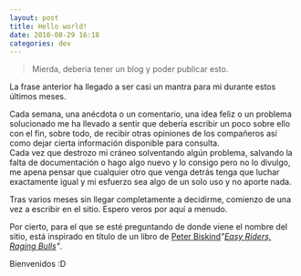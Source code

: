 ```yaml
---
layout: post
title: Hello world!
date: 2010-08-29 16:18
categories: dev
---
```


> Mierda, debería tener un blog y poder publicar esto.

  
La frase anterior ha llegado a ser casi un mantra para mi durante
estos últimos meses.   
  
Cada semana, una anécdota o un comentario, una idea feliz o un
problema solucionado me ha llevado a sentir que debería escribir un
poco sobre ello con el fin, sobre todo, de recibir otras opiniones
de los compañeros así como dejar cierta información disponible para
consulta.   
Cada vez que destrozo mi cráneo solventando algún problema,
salvando la falta de documentación o hago algo nuevo y lo consigo
pero no lo divulgo, me apena pensar que cualquier otro que venga
detrás tenga que luchar exactamente igual y mi esfuerzo sea algo de
un solo uso y no aporte nada.   
  
Tras varios meses sin llegar completamente a decidirme, comienzo de
una vez a escribir en el sitio. Espero veros por aquí a menudo.   
  
Por cierto, para el que se esté preguntando de donde viene el
nombre del sitio, está inspirado en título de un libro de
[Peter Biskind][]*"[Easy Riders, Raging Bulls][]"*.   
  
Bienvenidos :D

[Peter Biskind]: http://en.wikipedia.org/wiki/Peter_Biskind
[Easy Riders, Raging Bulls]: http://en.wikipedia.org/wiki/Easy_Riders,_Raging_Bulls
